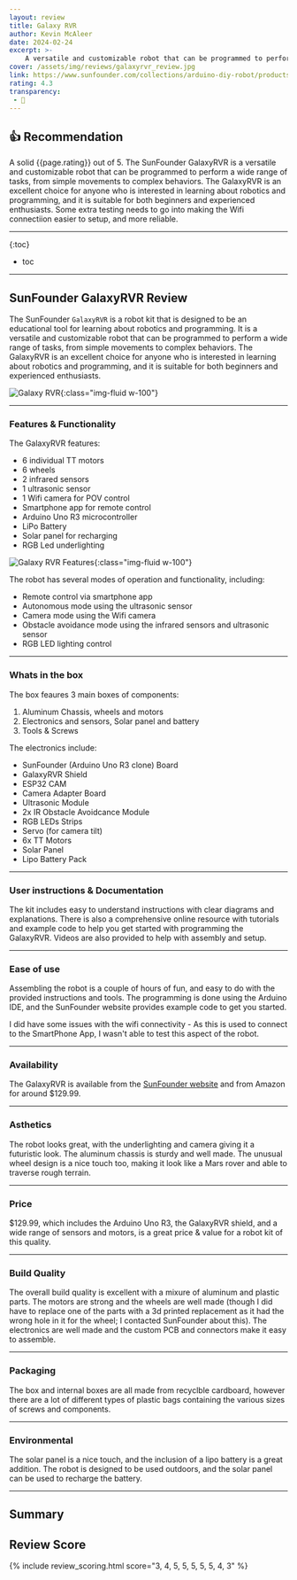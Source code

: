 ```yaml
---
layout: review
title: Galaxy RVR
author: Kevin McAleer
date: 2024-02-24
excerpt: >-
    A versatile and customizable robot that can be programmed to perform a wide range of tasks, from simple movements to complex behaviors
cover: /assets/img/reviews/galaxyrvr_review.jpg
link: https://www.sunfounder.com/collections/arduino-diy-robot/products/sunfounder-galaxyrvr-mars-rover-kit)
rating: 4.3
transparency: 
 - 🎁
---
```


## 👍 Recommendation

A solid {{page.rating}} out of 5. The SunFounder GalaxyRVR is a versatile and customizable robot that can be programmed to perform a wide range of tasks, from simple movements to complex behaviors. The GalaxyRVR is an excellent choice for anyone who is interested in learning about robotics and programming, and it is suitable for both beginners and experienced enthusiasts. Some extra testing needs to go into making the Wifi connectiion easier to setup, and more reliable.

---

{:toc}
* toc

---

## SunFounder GalaxyRVR Review

The SunFounder `GalaxyRVR` is a robot kit that is designed to be an educational tool for learning about robotics and programming. It is a versatile and customizable robot that can be programmed to perform a wide range of tasks, from simple movements to complex behaviors. The GalaxyRVR is an excellent choice for anyone who is interested in learning about robotics and programming, and it is suitable for both beginners and experienced enthusiasts.

![Galaxy RVR](/assets/img/reviews/galaxyrvr_01.jpg){:class="img-fluid w-100"}

---

### Features & Functionality

The GalaxyRVR features:

* 6 individual TT motors
* 6 wheels
* 2 infrared sensors
* 1 ultrasonic sensor
* 1 Wifi camera for POV control
* Smartphone app for remote control
* Arduino Uno R3 microcontroller
* LiPo Battery
* Solar panel for recharging
* RGB Led underlighting

![Galaxy RVR Features](/assets/img/reviews/galaxyrvr_02.jpg){:class="img-fluid w-100"}

The robot has several modes of operation and functionality, including:

* Remote control via smartphone app
* Autonomous mode using the ultrasonic sensor
* Camera mode using the Wifi camera
* Obstacle avoidance mode using the infrared sensors and ultrasonic sensor
* RGB LED lighting control

---

### Whats in the box

The box feaures 3 main boxes of components:

1. Aluminum Chassis, wheels and motors
1. Electronics and sensors, Solar panel and battery
1. Tools & Screws

The electronics include:

* SunFounder (Arduino Uno R3 clone)  Board
* GalaxyRVR Shield
* ESP32 CAM
* Camera Adapter Board
* Ultrasonic Module
* 2x IR Obstacle Avoidcance Module
* RGB LEDs Strips
* Servo (for camera tilt)
* 6x TT Motors
* Solar Panel
* Lipo Battery Pack

---

### User instructions & Documentation

The kit includes easy to understand instructions with clear diagrams and explanations. There is also a comprehensive online resource with tutorials and example code to help you get started with programming the GalaxyRVR. Videos are also provided to help with assembly and setup.

---

### Ease of use

Assembling the robot is a couple of hours of fun, and easy to do with the provided instructions and tools. The programming is done using the Arduino IDE, and the SunFounder website provides example code to get you started.

I did have some issues with the wifi connectivity - As this is used to connect to the SmartPhone App, I wasn't able to test this aspect of the robot.

---

### Availability

The GalaxyRVR is available from the [SunFounder website](https://www.sunfounder.com/collections/arduino-diy-robot/products/sunfounder-galaxyrvr-mars-rover-kit) and from Amazon for around $129.99.

---

### Asthetics

The robot looks great, with the underlighting and camera giving it a futuristic look. The aluminum chassis is sturdy and well made. The unusual wheel design is a nice touch too, making it look like a Mars rover and able to traverse rough terrain.

---

### Price

$129.99, which includes the Arduino Uno R3, the GalaxyRVR shield, and a wide range of sensors and motors, is a great price & value for a robot kit of this quality.

---

### Build Quality

The overall build quality is excellent with a mixure of aluminum and plastic parts. The motors are strong and the wheels are well made (though I did have to replace one of the parts with a 3d printed replacement as it had the wrong hole in it for the wheel; I contacted SunFounder about this). The electronics are well made and the custom PCB and connectors make it easy to assemble.

---

### Packaging

The box and internal boxes are all made from recyclble cardboard, however there are a lot of different types of plastic bags containing the various sizes of screws and components.

---

### Environmental

The solar panel is a nice touch, and the inclusion of a lipo battery is a great addition. The robot is designed to be used outdoors, and the solar panel can be used to recharge the battery.

---

## Summary

## Review Score

{% include review_scoring.html score="3, 4, 5, 5, 5, 5, 5, 4, 3" %}
